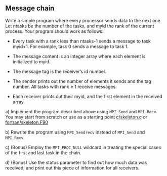 ## Message chain

Write a simple program where every processor sends data to the next
one. Let ntasks be the number of the tasks, and myid the rank of the
current process. Your program should work as follows:

 - Every task with a rank less than ntasks-1 sends a message to task
myid+1.  For example, task 0 sends a message to task 1.

 - The message content is an integer array where each element is
   initialized to myid.

 - The message tag is the receiver’s id number.

 - The sender prints out the number of elements it sends and the tag
number.  All tasks with rank &ge; 1 receive messages.

- Each receiver prints out their myid, and the first element in the
  received array.

 a) Implement the program described above using `MPI_Send` and
 `MPI_Recv`. You may start from scratch or use as a starting point 
 [c/skeleton.c](c/skeleton.c) or [fortran/skeleton.F90](fortran/skeleton.F90)

 b) Rewrite the program using `MPI_Sendrecv` instead of `MPI_Send` and
`MPI_Recv`.

 c) (Bonus) Employ the `MPI_PROC_NULL` wildcard in treating the
 special cases of the first and last task in the chain.

 d) (Bonus) Use the status parameter to find out how much data was
 received, and print out this piece of information for all receivers.
